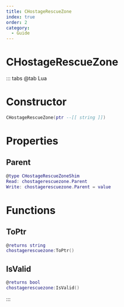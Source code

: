 ```yaml
---
title: CHostageRescueZone
index: true
order: 2
category:
  - Guide
---
```


# CHostageRescueZone

::: tabs
@tab Lua
# Constructor
```lua
CHostageRescueZone(ptr --[[ string ]])
```
# Properties
## Parent 
```lua
@type CHostageRescueZoneShim
Read: chostagerescuezone.Parent
Write: chostagerescuezone.Parent = value
```
# Functions
## ToPtr
```lua
@returns string
chostagerescuezone:ToPtr()
```
## IsValid
```lua
@returns bool
chostagerescuezone:IsValid()
```

:::